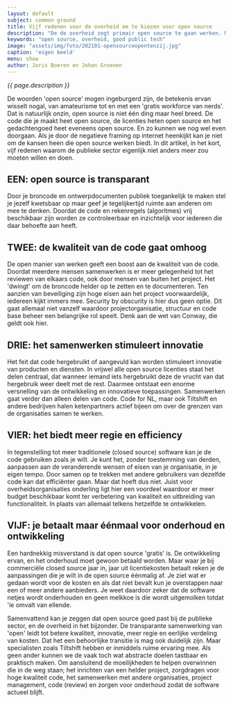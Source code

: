 ```yaml
---
layout: default
subject: common ground
title: Vijf redenen voor de overheid om te kiezen voor open source
description: "De de overheid zegt primair open source te gaan werken. Maar in de praktijk is dat nog nauwelijks zo, op een enkele vooruitstrevende gemeente na. De vorig jaar ingezette beleidslijn 'open tenzij' blijkt in de praktijk nog flinterdun."
keywords: "open source, overheid, good public tech"
image: "assets/img/foto/202101-opensourceopentenzij.jpg"
caption: 'eigen beeld'
menu: show
author: Joris Boeren en Johan Groenen
---
```

*{{ page.description }}*

De woorden 'open source' mogen ingeburgerd zijn, de betekenis ervan wisselt nogal,  van amateurisme tot en met een 'gratis workforce van nerds'. Dat is natuurlijk onzin, open source is niet één ding maar heel breed. De code die je maakt heet open source, de licenties heten open source en het gedachtengoed heet eveneens open source. En zo kunnen we nog wel even doorgaan. Als je door de negatieve framing op internet heenkijkt kan je niet om de kansen heen die open source werken biedt. In dit artikel, in het kort, vijf redenen waarom de publieke sector eigenlijk niet anders meer zou moeten willen en doen. 

## EEN: open source is transparant
Door  je broncode en ontwerpdocumenten publiek toegankelijk te maken stel je jezelf kwetsbaar op maar geef je tegelijkertijd ruimte aan anderen om mee te denken. Doordat de code en rekenregels (algoritmes) vrij beschikbaar zijn worden ze controleerbaar en inzichtelijk voor iedereen die daar behoefte aan heeft. 

## TWEE: de kwaliteit van de code gaat omhoog
De open manier van werken geeft een boost aan de kwaliteit van de code. Doordat meerdere mensen samenwerken is er meer gelegenheid tot het reviewen van elkaars code, ook door mensen van buiten het project. Het 'dwingt' om de broncode helder op te zetten en te documenteren. Ten aanzien van beveiliging zijn hoge eisen aan het project voorwaardelijk, iedereen kijkt immers mee. Security by obscurity is hier dus geen optie. Dit gaat allemaal niet vanzelf waardoor projectorganisatie, structuur en code base beheer een belangrijke rol speelt. Denk aan de wet van Conway, die geldt ook hier. 

## DRIE: het samenwerken stimuleert innovatie
Het feit dat code hergebruikt of aangevuld kan worden stimuleert innovatie van producten en diensten. In vrijwel alle open source licenties staat het delen centraal, dat wanneer iemand iets hergebruikt deze de vrucht van dat hergebruik weer deelt met de rest. Daarmee ontstaat een enorme versnelling van de ontwikkeling en innovatieve toepassingen. Samenwerken gaat verder dan alleen delen van code. Code for NL, maar ook Tiltshift en andere bedrijven halen ketenpartners actief bijeen om over de grenzen van de organisaties samen te werken. 

## VIER: het biedt meer regie en efficiency
In tegenstelling tot meer traditionele (closed source) software kan je de code gebruiken zoals je wilt. Je kunt het, zonder toestemming van derden, aanpassen aan de veranderende wensen of eisen van je organisatie, in je eigen tempo. Door samen op te trekken met andere gebruikers van dezelfde code kan dat efficiënter gaan. Maar dat hoeft dus niet. Juist voor overheidsorganisaties onderling ligt hier een voordeel waardoor er meer budget beschikbaar komt ter verbetering van kwaliteit en uitbreiding van functionaliteit. In plaats van allemaal telkens hetzelfde te ontwikkelen.

## VIJF: je betaalt maar éénmaal voor onderhoud en ontwikkeling
Een hardnekkig misverstand is dat open source 'gratis' is. De ontwikkeling ervan, en het onderhoud moet gewoon betaald worden. Maar waar je bij commerciële closed source jaar in, jaar uit licentiekosten betaalt reken je de aanpassingen die je wilt in de open source éénmalig af. Je ziet wat er gedaan wordt voor de kosten en als dat niet bevalt kun je overstappen naar een of meer andere aanbieders. Je weet daardoor zeker dat de software netjes wordt onderhouden en geen melkkoe is die wordt uitgemolken totdat 'ie omvalt van ellende.

Samenvattend kan je zeggen dat open source goed past bij de publieke sector, en de overheid in het bijzonder. De transparante samenwerking van 'open' leidt tot betere kwaliteit, innovatie, meer regie en eerlijke verdeling van kosten. Dat het een behoorlijke transitie is mag ook duidelijk zijn. Maar specialisten zoals Tiltshift hebben er inmiddels ruime ervaring mee. Als geen ander kunnen we de vaak toch wat abstracte doelen tastbaar en praktisch maken. Om aansluitend de moeilijkheden te helpen overwinnen die in de weg staan; het inrichten van een helder project, zorgdragen voor hoge kwaliteit code, het samenwerken met andere organisaties, project management, code (review) en zorgen voor onderhoud zodat de software actueel blijft.
